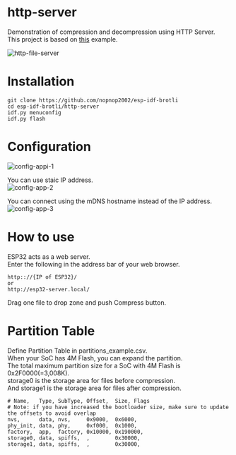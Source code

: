 # http-server   
Demonstration of compression and decompression using HTTP Server.   
This project is based on [this](https://github.com/espressif/esp-idf/tree/master/examples/protocols/http_server/file_serving) example.   

![http-file-server](https://github.com/nopnop2002/esp-idf-brotli/assets/6020549/4b388125-c82a-485b-ad6a-079ee8ff786b)

# Installation

```
git clone https://github.com/nopnop2002/esp-idf-brotli
cd esp-idf-brotli/http-server
idf.py menuconfig
idf.py flash
```

# Configuration
![config-appi-1](https://github.com/nopnop2002/esp-idf-brotli/assets/6020549/4cbba7e5-7765-410c-bf85-dd663556b00c)

You can use staic IP address.   
![config-app-2](https://github.com/nopnop2002/esp-idf-brotli/assets/6020549/3ae3ecca-2f9d-47e9-8e87-6ccdd3a02593)

You can connect using the mDNS hostname instead of the IP address.   
![config-app-3](https://github.com/nopnop2002/esp-idf-brotli/assets/6020549/8c83734b-0592-4586-8b7c-ee127bba0f8a)


# How to use
ESP32 acts as a web server.   
Enter the following in the address bar of your web browser.   
```
http:://{IP of ESP32}/
or
http://esp32-server.local/
```

Drag one file to drop zone and push Compress button.   


# Partition Table
Define Partition Table in partitions_example.csv.   
When your SoC has 4M Flash, you can expand the partition.   
The total maximum partition size for a SoC with 4M Flash is 0x2F0000(=3,008K).   
storage0 is the storage area for files before compression.   
And storage1 is the storage area for files after compression.   
```
# Name,   Type, SubType, Offset,  Size, Flags
# Note: if you have increased the bootloader size, make sure to update the offsets to avoid overlap
nvs,      data, nvs,     0x9000,  0x6000,
phy_init, data, phy,     0xf000,  0x1000,
factory,  app,  factory, 0x10000, 0x190000,
storage0, data, spiffs,  ,        0x30000,
storage1, data, spiffs,  ,        0x30000,
```
